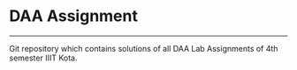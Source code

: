 # DAA Assignment
------
Git repository which contains solutions of all DAA Lab Assignments of 4th semester IIIT Kota.
